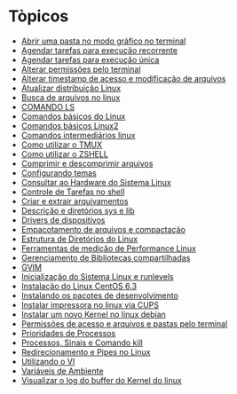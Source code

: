 # Tòpicos

* <a href="linux/OPENDIR.md" target="_self">Abrir uma pasta no modo gráfico no terminal</a>
* <a href="linux/AGENDARTAREFAS.md" target="_self">Agendar tarefas para execução recorrente</a>
* <a href="linux/AGENDARTAREFAS2.md" target="_self">Agendar tarefas para execução única</a>
* <a href="linux/ALTER-PERMISSAO.md" target="_self">Alterar permissões pelo terminal</a>
* <a href="linux/ALTERTIMESTAMP.md" target="_self">Alterar timestamp de acesso e modificação de arquivos</a>
* <a href="linux/UPDATE-DIST.md" target="_self">Atualizar distribuição Linux</a>
* <a href="linux/SEARCH-FILES.md " target="_self">Busca de arquivos no linux</a>
* <a href="linux/LS.md" target="_self">COMANDO LS</a>
* <a href="linux/COMANDOS-BASIC.md" target="_self">Comandos básicos do Linux</a>
* <a href="linux/COMANDOS-BASIC2.md" target="_self">Comandos básicos Linux2</a>
* <a href="linux/INTERMEDIARIO.md" target="_self">Comandos intermediários linux</a>
* <a href="linux/TMUX.md" target="_self">Como utilizar o TMUX</a>
* <a href="linux/ZSHELL.md" target="_self">Como utilizar o ZSHELL</a>
* <a href="linux/COMPRIMIR.md" target="_self">Comprimir e descomprimir arquivos</a>
* <a href="linux/THEMES.md" target="_self">Configurando temas</a>
* <a href="linux/HARDWARE.md" target="_self">Consultar ao Hardware do Sistema Linux</a>
* <a href="linux/SHELL-TAREF.md" target="_self">Controle de Tarefas no shell</a>
* <a href="linux/EXTRAIR.md" target="_self">Criar e extrair arquivamentos</a>
* <a href="linux/SYS-LIB.MD" target="_self">Descrição e diretórios sys e lib</a>
* <a href="linux/DRIVERS.md" target="_self">Drivers de dispositivos</a>
* <a href="linux/EMPACOTAMENTO.md" target="_self">Empacotamento de arquivos e compactação</a>
* <a href="linux/ESTRUTURA.md" target="_self">Estrutura de Diretórios do Linux</a>
* <a href="linux/MEDIÇÃO-PER.md" target="_self">Ferramentas de medição de Performance Linux</a>
* <a href="linux/BIBLIOTECAS.md" target="_self">Gerenciamento de Bibliotecas compartilhadas</a>
* <a href="linux/GVIM.md" target="_self">GVIM</a>
* <a href="linux/RUNLEVELS.md" target="_self">Inicialização do Sistema Linux e runlevels</a>
* <a href="linux/CENTOS.md" target="_self">Instalação do Linux CentOS 6.3</a>
* <a href="linux/PACOTES-DEV.md" target="_self">Instalando os pacotes de desenvolvimento</a>
* <a href="linux/IMPRESSORA.md" target="_self">Instalar impressora no linux via CUPS</a>
* <a href="linux/NEW-KERNEL.md" target="_self">Instalar um novo Kernel no linux debian</a>
* <a href="linux/PERMISSAO-ACESS.Md" target="_self">Permissões de acesso e arquivos e pastas pelo terminal</a>
* <a href="linux/PRIOR-PROC.md" target="_self">Prioridades de Processos</a>
* <a href="linux/PROC-SING-KILL.md" target="_self">Processos, Sinais e Comando kill</a>
* <a href="linux/PIPES-REDIRECT.md" target="_self">Redirecionamento e Pipes no Linux</a>
* <a href="linux/VI.md" target="_self">Utilizando o VI</a>
* <a href="linux/VARIAVEIS-AMBIENTE.md" target="_self">Variáveis de Ambiente</a>
* <a href="linux/LOG-BUFFER.md" target="_self">Visualizar o log do buffer do Kernel do linux</a>

